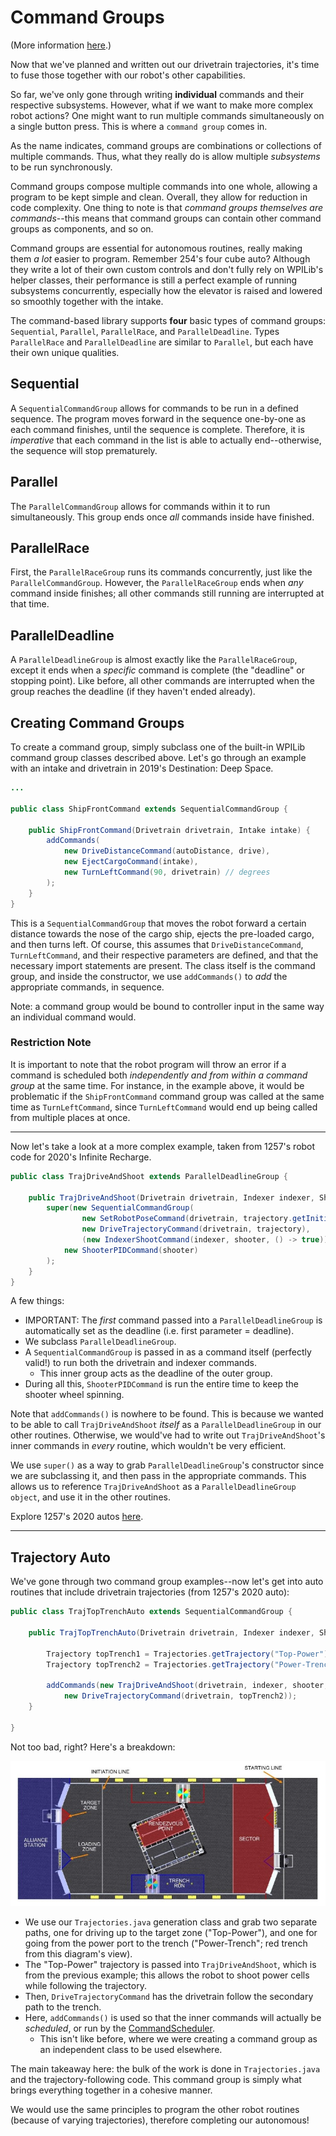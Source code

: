 # Command Groups

(More information [here](https://docs.wpilib.org/en/latest/docs/software/commandbased/command-groups.html).)

Now that we've planned and written out our drivetrain trajectories, it's time to fuse those together with our robot's other capabilities. 

So far, we've only gone through writing **individual** commands and their respective subsystems. However, what if we want to make more complex robot actions? One might want to run multiple commands simultaneously on a single button press. This is where a `command group` comes in.

As the name indicates, command groups are combinations or collections of multiple commands. Thus, what they really do is allow multiple *subsystems* to be run synchronously. 

Command groups compose multiple commands into one whole, allowing a program to be kept simple and clean. Overall, they allow for reduction in code complexity. One thing to note is that *command groups themselves are commands*--this means that command groups can contain other command groups as components, and so on.

Command groups are essential for autonomous routines, really making them *a lot* easier to program. Remember 254's four cube auto? Although they write a lot of their own custom controls and don't fully rely on WPILib's helper classes, their performance is still a perfect example of running subsystems concurrently, especially how the elevator is raised and lowered so smoothly together with the intake.

The command-based library supports **four** basic types of command groups: `Sequential`, `Parallel`, `ParallelRace`, and `ParallelDeadline`. Types `ParallelRace` and `ParallelDeadline` are similar to `Parallel`, but each have their own unique qualities. 

## Sequential

A `SequentialCommandGroup` allows for commands to be run in a defined sequence. The program moves forward in the sequence one-by-one as each command finishes, until the sequence is complete. Therefore, it is *imperative* that each command in the list is able to actually end--otherwise, the sequence will stop prematurely.

## Parallel

The `ParallelCommandGroup` allows for commands within it to run simultaneously. This group ends once *all* commands inside have finished.

## ParallelRace 

First, the `ParallelRaceGroup` runs its commands concurrently, just like the `ParallelCommandGroup`. However, the `ParallelRaceGroup` ends when *any* command inside finishes; all other commands still running are interrupted at that time. 

## ParallelDeadline

A `ParallelDeadlineGroup` is almost exactly like the `ParallelRaceGroup`, except it ends when a *specific* command is complete (the "deadline" or stopping point). Like before, all other commands are interrupted when the group reaches the deadline (if they haven't ended already).

## Creating Command Groups

To create a command group, simply subclass one of the built-in WPILib command group classes described above. Let's go through an example with an intake and drivetrain in 2019's Destination: Deep Space.

```java
...

public class ShipFrontCommand extends SequentialCommandGroup {

    public ShipFrontCommand(Drivetrain drivetrain, Intake intake) {
        addCommands(
            new DriveDistanceCommand(autoDistance, drive),
            new EjectCargoCommand(intake),
            new TurnLeftCommand(90, drivetrain) // degrees
        );
    }
}
```

This is a `SequentialCommandGroup` that moves the robot forward a certain distance towards the nose of the cargo ship, ejects the pre-loaded cargo, and then turns left. Of course, this assumes that `DriveDistanceCommand`, `TurnLeftCommand`, and their respective parameters are defined, and that the necessary import statements are present. The class itself is the command group, and inside the constructor, we use `addCommands()` to *add* the appropriate commands, in sequence.

Note: a command group would be bound to controller input in the same way an individual command would.

### Restriction Note

It is important to note that the robot program will throw an error if a command is scheduled both *independently and from within a command group* at the same time. For instance, in the example above, it would be problematic if the `ShipFrontCommand` command group was called at the same time as `TurnLeftCommand`, since `TurnLeftCommand` would end up being called from multiple places at once.

<hr>

Now let's take a look at a more complex example, taken from 1257's robot code for 2020's Infinite Recharge.

```java
public class TrajDriveAndShoot extends ParallelDeadlineGroup {

    public TrajDriveAndShoot(Drivetrain drivetrain, Indexer indexer, Shooter shooter, Trajectory trajectory, Intake intake) {
        super(new SequentialCommandGroup(
                new SetRobotPoseCommand(drivetrain, trajectory.getInitialPose()),
                new DriveTrajectoryCommand(drivetrain, trajectory),
                (new IndexerShootCommand(indexer, shooter, () -> true)).withTimeout(INDEXER_DUMP_TIME)),
            new ShooterPIDCommand(shooter)
        );
    }
}
```

A few things: 
- IMPORTANT: The *first* command passed into a `ParallelDeadlineGroup` is automatically set as the deadline (i.e. first parameter = deadline).
- We subclass `ParallelDeadlineGroup`.
- A `SequentialCommandGroup` is passed in as a command itself (perfectly valid!) to run both the drivetrain and indexer commands.
    - This inner group acts as the deadline of the outer group.
- During all this, `ShooterPIDCommand` is run the entire time to keep the shooter wheel spinning.

Note that `addCommands()` is nowhere to be found. This is because we wanted to be able to call `TrajDriveAndShoot` *itself* as a `ParallelDeadlineGroup` in our other routines. Otherwise, we would've had to write out `TrajDriveAndShoot`'s inner commands in *every* routine, which wouldn't be very efficient.

We use `super()` as a way to grab `ParallelDeadlineGroup`'s constructor since we are subclassing it, and then pass in the appropriate commands. This allows us to reference `TrajDriveAndShoot` as a `ParallelDeadlineGroup object`, and use it in the other routines. 

Explore 1257's 2020 autos [here](https://github.com/FRC1257/2020-Robot/tree/master/src/main/java/frc/robot/commands/auto).

<hr>

## Trajectory Auto

We've gone through two command group examples--now let's get into auto routines that include drivetrain trajectories (from 1257's 2020 auto):

```java
public class TrajTopTrenchAuto extends SequentialCommandGroup {

    public TrajTopTrenchAuto(Drivetrain drivetrain, Indexer indexer, Shooter shooter, Intake intake) {

        Trajectory topTrench1 = Trajectories.getTrajectory("Top-Power");
        Trajectory topTrench2 = Trajectories.getTrajectory("Power-Trench");

        addCommands(new TrajDriveAndShoot(drivetrain, indexer, shooter, topTrench1, intake), 
            new DriveTrajectoryCommand(drivetrain, topTrench2));
    }

}
```

Not too bad, right? Here's a breakdown:

<img src="img&gif/2020FieldDiagram.jpg" width="600">

- We use our `Trajectories.java` generation class and grab two separate paths, one for driving up to the target zone ("Top-Power"), and one for going from the power port to the trench ("Power-Trench"; red trench from this diagram's view). 
- The "Top-Power" trajectory is passed into `TrajDriveAndShoot`, which is from the previous example; this allows the robot to shoot power cells while following the trajectory. 
- Then, `DriveTrajectoryCommand` has the drivetrain follow the secondary path to the trench. 
- Here, `addCommands()` is used so that the inner commands will actually be *scheduled*, or run by the [CommandScheduler](https://docs.wpilib.org/en/latest/docs/software/commandbased/command-scheduler.html). 
    - This isn't like before, where we were creating a command group as an independent class to be used elsewhere.

The main takeaway here: the bulk of the work is done in `Trajectories.java` and the trajectory-following code. This command group is simply what brings everything together in a cohesive manner. 

We would use the same principles to program the other robot routines (because of varying trajectories), therefore completing our autonomous!



